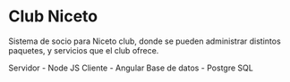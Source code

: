 # Club Niceto
Sistema de socio para Niceto club, donde se pueden administrar distintos paquetes, y servicios que el club ofrece.

Servidor - Node JS
Cliente - Angular
Base de datos - Postgre SQL
